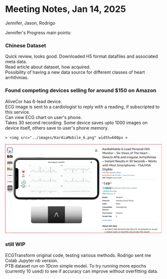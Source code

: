 # Meeting Notes, Jan 14, 2025  
Jennifer, Jason, Rodrigo  

Jennifer's Progress main points:  

### Chinese Dataset  
Quick review, looks good. Downloaded H5 format datafiles and associated meta data.  
Read article about dataset, how acquired.  
Possibility of having a new data source for different classes of heart arrhthmias.   

### Found competing devices selling for around $150 on Amazon  
AliveCor has 6-lead device.  
ECG image is sent to a cardiologist to reply with a reading, if subscripted to this service.  
Can view ECG chart on user's phone.  
Takes 30 second recording.  Some device saves upto 1000 images on device itself, others save to user's phone memory.  

    > <img src="../images/KardiaMobile_6.png" width=600px >  
<img src="https://github.com/JennEYoon/ECG-transform/blob/main/images/KardiaMobile_6.png" width=600px >

### still WIP  
ECGTransform original code, testing various methods.  Rodrigo sent me Colab Jupyter nb version.  
PTB dataset run on 1Dcnn simple model.  To try running more epochs (currently 10 used) to see if accuracy can improve without overfitting data.  


